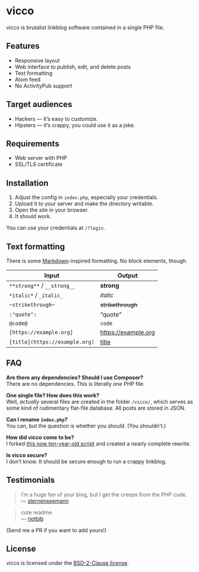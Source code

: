 # vicco

vicco is brutalist linkblog software contained in a single PHP file.

## Features

* Responsive layout
* Web interface to publish, edit, and delete posts
* Text formatting
* Atom feed
* No ActivityPub support

## Target audiences

* Hackers — It’s easy to customize.
* Hipsters — It’s crappy, you could use it as a joke.

## Requirements

* Web server with PHP
* SSL/TLS certificate

## Installation

1. Adjust the config in `index.php`, especially your credentials.
2. Upload it to your server and make the directory writable.
3. Open the site in your browser.
4. It should work.

You can use your credentials at `/?login`.

## Text formatting

There is some [Markdown](https://daringfireball.net/projects/markdown/)-inspired formatting. No block elements, though.

| Input                          | Output                       |
| ---                            | ---                          |
| `**strong**` / `__strong__`    | __strong__                   |
| `*italic*` / `_italic_`        | _italic_                     |
| `~strikethrough~`              | ~~strikethrough~~            |
| `:"quote":`                    | <q>quote</q>                 |
| `@code@`                       | `code`                       |
| `[https://example.org]`        | https://example.org          |
| `[title](https://example.org)` | [title](https://example.org) |

## FAQ

**Are there any dependencies? Should I use Composer?**  
There are no dependencies. This is literally _one_ PHP file.

**One single file? How does this work?**  
Well, _actually_ several files are created in the folder `/vicco/`, which serves as some kind of rudimentary flat-file database. All posts are stored in JSON.

**Can I rename `index.php`?**  
You can, but the question is whether you should. (You shouldn’t.)

**How did vicco come to be?**  
I forked [this now ten-year-old script](https://github.com/lawl/b.php) and created a nearly complete rewrite.

**Is vicco secure?**  
I don’t know. It should be secure enough to run a crappy linkblog.

## Testimonials

> I’m a huge fan of your blog, but I get the creeps from the PHP code.  
— [sternenseemann](https://github.com/sternenseemann)

> cute readme  
— [riotbib](https://github.com/riotbib)

(Send me a PR if you want to add yours!)

## License

vicco is licensed under the [BSD-2-Clause license](https://opensource.org/licenses/BSD-2-Clause).
